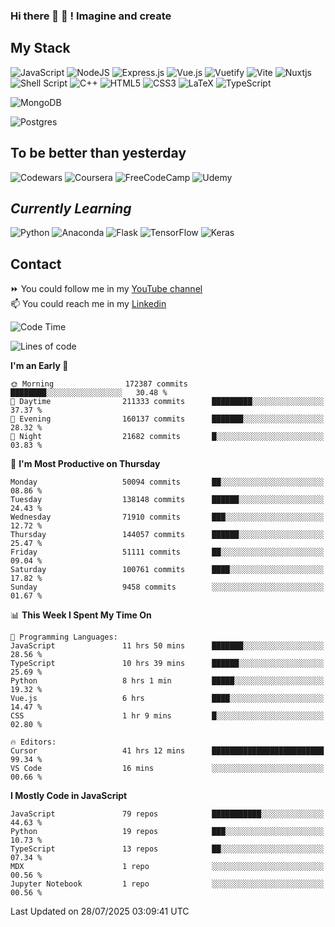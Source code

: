 ### Hi there 👋 🤖 ! Imagine and create

## My Stack
![JavaScript](https://img.shields.io/badge/javascript-%23323330.svg?style=for-the-badge&logo=javascript&logoColor=%23F7DF1E) ![NodeJS](https://img.shields.io/badge/node.js-6DA55F?style=for-the-badge&logo=node.js&logoColor=white) <img alt="Express.js" src="https://img.shields.io/badge/express.js%20-%23404d59.svg?&style=for-the-badge"/> ![Vue.js](https://img.shields.io/badge/vuejs-%2335495e.svg?style=for-the-badge&logo=vuedotjs&logoColor=%234FC08D) ![Vuetify](https://img.shields.io/badge/Vuetify-1867C0?style=for-the-badge&logo=vuetify&logoColor=AEDDFF) ![Vite](https://img.shields.io/badge/vite-%23646CFF.svg?style=for-the-badge&logo=vite&logoColor=white) ![Nuxtjs](https://img.shields.io/badge/Nuxt-002E3B?style=for-the-badge&logo=nuxtdotjs&logoColor=#00DC82) ![Shell Script](https://img.shields.io/badge/shell_script-%23121011.svg?style=for-the-badge&logo=gnu-bash&logoColor=white) ![C++](https://img.shields.io/badge/c++-%2300599C.svg?style=for-the-badge&logo=c%2B%2B&logoColor=white) ![HTML5](https://img.shields.io/badge/html5-%23E34F26.svg?style=for-the-badge&logo=html5&logoColor=white) ![CSS3](https://img.shields.io/badge/css3-%231572B6.svg?style=for-the-badge&logo=css3&logoColor=white) ![LaTeX](https://img.shields.io/badge/latex-%23008080.svg?style=for-the-badge&logo=latex&logoColor=white) ![TypeScript](https://img.shields.io/badge/typescript-%23007ACC.svg?style=for-the-badge&logo=typescript&logoColor=white)
<div>
  <img alt="MongoDB" src ="https://img.shields.io/badge/MongoDB-%234ea94b.svg?&style=for-the-badge&logo=mongodb&logoColor=white"/>
  
  ![Postgres](https://img.shields.io/badge/postgres-%23316192.svg?style=for-the-badge&logo=postgresql&logoColor=white)
</div>

## To be better than yesterday
![Codewars](https://img.shields.io/badge/Codewars-B1361E?style=for-the-badge&logo=codewars&logoColor=grey)
  ![Coursera](https://img.shields.io/badge/Coursera-%230056D2.svg?style=for-the-badge&logo=Coursera&logoColor=white)
  ![FreeCodeCamp](https://img.shields.io/badge/Freecodecamp-%23123.svg?&style=for-the-badge&logo=freecodecamp&logoColor=green)
  ![Udemy](https://img.shields.io/badge/Udemy-A435F0?style=for-the-badge&logo=Udemy&logoColor=white)

## *Currently Learning*
![Python](https://img.shields.io/badge/python-3670A0?style=for-the-badge&logo=python&logoColor=ffdd54) ![Anaconda](https://img.shields.io/badge/Anaconda-%2344A833.svg?style=for-the-badge&logo=anaconda&logoColor=white) 
![Flask](https://img.shields.io/badge/flask-%23000.svg?style=for-the-badge&logo=flask&logoColor=white) ![TensorFlow](https://img.shields.io/badge/TensorFlow-%23FF6F00.svg?style=for-the-badge&logo=TensorFlow&logoColor=white) ![Keras](https://img.shields.io/badge/Keras-%23D00000.svg?style=for-the-badge&logo=Keras&logoColor=white)

## Contact
⏩ You could follow me in my <a href="https://www.youtube.com/c/ViktorJimenezF" target="blank">YouTube channel</a>   <br>
📫 You could reach me in my <a href="https://www.linkedin.com/in/victorjuanjimenez/" target="blank">Linkedin</a>  

<!--START_SECTION:waka-->
![Code Time](http://img.shields.io/badge/Code%20Time-3%2C814%20hrs%2011%20mins-blue)

![Lines of code](https://img.shields.io/badge/From%20Hello%20World%20I%27ve%20Written-758.0%20million%20lines%20of%20code-blue)

**I'm an Early 🐤** 

```text
🌞 Morning                172387 commits      ████████░░░░░░░░░░░░░░░░░   30.48 % 
🌆 Daytime                211333 commits      █████████░░░░░░░░░░░░░░░░   37.37 % 
🌃 Evening                160137 commits      ███████░░░░░░░░░░░░░░░░░░   28.32 % 
🌙 Night                  21682 commits       █░░░░░░░░░░░░░░░░░░░░░░░░   03.83 % 
```
📅 **I'm Most Productive on Thursday** 

```text
Monday                   50094 commits       ██░░░░░░░░░░░░░░░░░░░░░░░   08.86 % 
Tuesday                  138148 commits      ██████░░░░░░░░░░░░░░░░░░░   24.43 % 
Wednesday                71910 commits       ███░░░░░░░░░░░░░░░░░░░░░░   12.72 % 
Thursday                 144057 commits      ██████░░░░░░░░░░░░░░░░░░░   25.47 % 
Friday                   51111 commits       ██░░░░░░░░░░░░░░░░░░░░░░░   09.04 % 
Saturday                 100761 commits      ████░░░░░░░░░░░░░░░░░░░░░   17.82 % 
Sunday                   9458 commits        ░░░░░░░░░░░░░░░░░░░░░░░░░   01.67 % 
```


📊 **This Week I Spent My Time On** 

```text
💬 Programming Languages: 
JavaScript               11 hrs 50 mins      ███████░░░░░░░░░░░░░░░░░░   28.56 % 
TypeScript               10 hrs 39 mins      ██████░░░░░░░░░░░░░░░░░░░   25.69 % 
Python                   8 hrs 1 min         █████░░░░░░░░░░░░░░░░░░░░   19.32 % 
Vue.js                   6 hrs               ████░░░░░░░░░░░░░░░░░░░░░   14.47 % 
CSS                      1 hr 9 mins         █░░░░░░░░░░░░░░░░░░░░░░░░   02.80 % 

🔥 Editors: 
Cursor                   41 hrs 12 mins      █████████████████████████   99.34 % 
VS Code                  16 mins             ░░░░░░░░░░░░░░░░░░░░░░░░░   00.66 % 
```

**I Mostly Code in JavaScript** 

```text
JavaScript               79 repos            ███████████░░░░░░░░░░░░░░   44.63 % 
Python                   19 repos            ███░░░░░░░░░░░░░░░░░░░░░░   10.73 % 
TypeScript               13 repos            ██░░░░░░░░░░░░░░░░░░░░░░░   07.34 % 
MDX                      1 repo              ░░░░░░░░░░░░░░░░░░░░░░░░░   00.56 % 
Jupyter Notebook         1 repo              ░░░░░░░░░░░░░░░░░░░░░░░░░   00.56 % 
```




 Last Updated on 28/07/2025 03:09:41 UTC
<!--END_SECTION:waka-->

<!--
**ViktorJJF/ViktorJJF** is a ✨ _special_ ✨ repository because its `README.md` (this file) appears on your GitHub profile.



Here are some ideas to get you started:

- 🔭 I’m currently working on ...
- 🌱 I’m currently learning ...
- 👯 I’m looking to collaborate on ...
- 🤔 I’m looking for help with ...
- 💬 Ask me about ...
- 📫 How to reach me: ...
- 😄 Pronouns: ...
- ⚡ Fun fact: ...
-->
